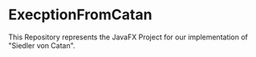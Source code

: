 # ExecptionFromCatan
This Repository represents the JavaFX Project for our implementation of "Siedler von Catan".
